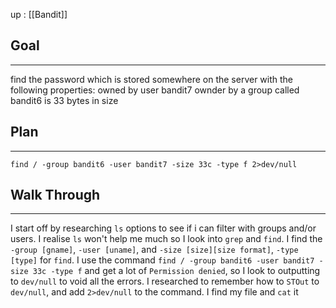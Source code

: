 up : [[Bandit]]
## Goal
---
find the password which is stored somewhere on the server with the following properties:
owned by user bandit7
ownder by a group called bandit6
is 33 bytes in size
## Plan
---
`find / -group bandit6 -user bandit7 -size 33c -type f 2>dev/null`

## Walk Through
---
I start off by researching `ls` options to see if i can filter with groups and/or users. 
I realise `ls` won't help me much so I look into `grep` and `find`.
I find the `-group [gname]`, `-user [uname]`, and `-size [size][size format]`, `-type [type]` for `find`.
I use the command `find / -group bandit6 -user bandit7 -size 33c -type f` and get a lot of `Permission denied`, so I look to outputting to `dev/null` to void all the errors.
I researched to remember how to `STOut` to `dev/null`, and add `2>dev/null` to the command.
I find my file and `cat` it
